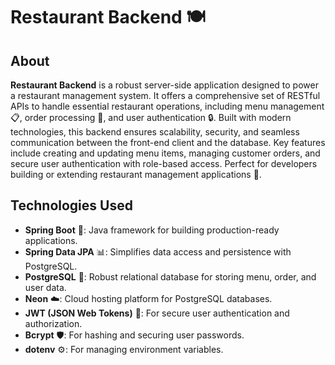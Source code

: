 # Restaurant Backend 🍽️

## About
**Restaurant Backend** is a robust server-side application designed to power a restaurant management system. It offers a comprehensive set of RESTful APIs to handle essential restaurant operations, including menu management 📋, order processing 🛒, and user authentication 🔒. Built with modern technologies, this backend ensures scalability, security, and seamless communication between the front-end client and the database. Key features include creating and updating menu items, managing customer orders, and secure user authentication with role-based access. Perfect for developers building or extending restaurant management applications 🚀.

## Technologies Used
- **Spring Boot** 🌱: Java framework for building production-ready applications.
- **Spring Data JPA** 📊: Simplifies data access and persistence with PostgreSQL.
- **PostgreSQL** 🐘: Robust relational database for storing menu, order, and user data.
- **Neon** ☁️: Cloud hosting platform for PostgreSQL databases.
- **JWT (JSON Web Tokens)** 🔐: For secure user authentication and authorization.
- **Bcrypt** 🛡️: For hashing and securing user passwords.
- **dotenv** ⚙️: For managing environment variables.

